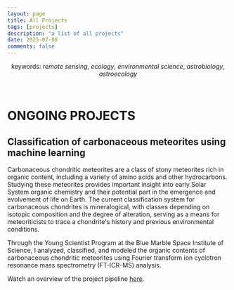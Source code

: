```yaml
---
layout: page
title: All Projects
tags: [projects]
description: "a list of all projects"
date: 2025-07-08
comments: false
---
```


<p style="text-align: center;">
keywords: <i>remote sensing</i>, <i>ecology</i>, <i>environmental science</i>, <i>astrobiology</i>, <i>astroecology</i>
</p>


<br>


# ONGOING PROJECTS

## Classification of carbonaceous meteorites using machine learning

Carbonaceous chondritic meteorites are a class of stony meteorites rich in organic content, including
a variety of amino acids and other hydrocarbons. Studying these meteorites provides important insight into
early Solar System organic chemistry and their potential part in the emergence and evolvement of life on Earth.
The current classification system for carbonaceous chondrites is mineralogical, with classes depending
on isotopic composition and the degree of alteration, serving as a means for meteoriticists to trace a
chondrite's history and previous environmental conditions.

Through the Young Scientist Program at the Blue Marble Space Institute of Science, I analyzed, classified,
and modeled the organic contents of carbonaceous chondritic meteorites using Fourier transform ion
cyclotron resonance mass spectrometry (FT-ICR-MS) analysis.

Watch an overview of the project pipeline [here](https://www.youtube.com/watch?v=aJNqSEOLlyU&pp=0gcJCcEJAYcqIYzv).
